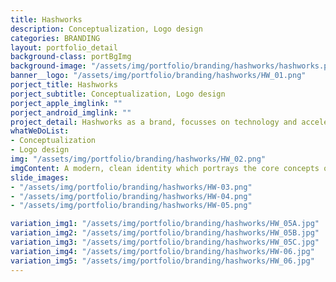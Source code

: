 ```yaml
---
title: Hashworks
description: Conceptualization, Logo design
categories: BRANDING
layout: portfolio_detail
background-class: portBgImg
background-image: "/assets/img/portfolio/branding/hashworks/hashworks.png"
banner__logo: "/assets/img/portfolio/branding/hashworks/HW_01.png"
porject_title: Hashworks
porject_subtitle: Conceptualization, Logo design
porject_apple_imglink: ""
porject_android_imglink: ""
project_detail: Hashworks as a brand, focusses on technology and accelerate IT strategies to differentiate and succeed. The logo had to portray some of the key values, work culture and the vibrant minds of the people. Also keeping in mind the company’s aspiration to make software driven businesses to respond for change and disruption by redefining the way they design, build & use software.
whatWeDoList:
- Conceptualization
- Logo design
img: "/assets/img/portfolio/branding/hashworks/HW_02.png"
imgContent: A modern, clean identity which portrays the core concepts of the company.
slide_images:
- "/assets/img/portfolio/branding/hashworks/HW-03.png"
- "/assets/img/portfolio/branding/hashworks/HW-04.png"
- "/assets/img/portfolio/branding/hashworks/HW-05.png"

variation_img1: "/assets/img/portfolio/branding/hashworks/HW_05A.jpg"
variation_img2: "/assets/img/portfolio/branding/hashworks/HW_05B.jpg"
variation_img3: "/assets/img/portfolio/branding/hashworks/HW_05C.jpg"
variation_img4: "/assets/img/portfolio/branding/hashworks/HW-06.jpg"
variation_img5: "/assets/img/portfolio/branding/hashworks/HW_06.jpg"
---
```


